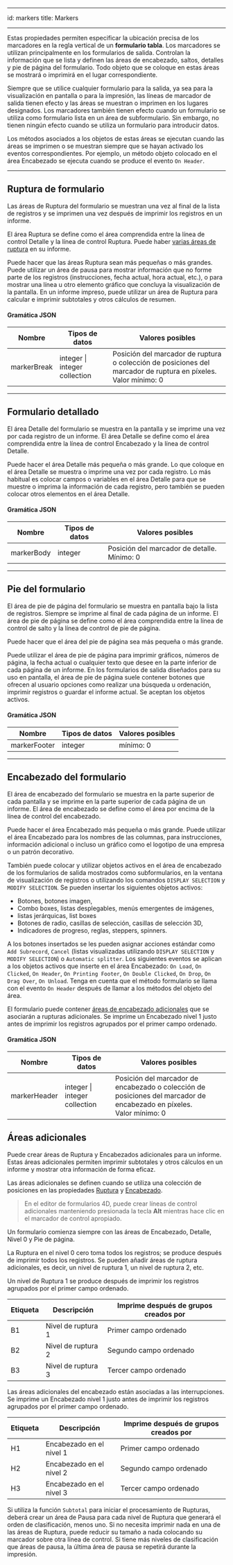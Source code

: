 - - -
id: markers title: Markers
- - -


Estas propiedades permiten especificar la ubicación precisa de los marcadores en la regla vertical de un **formulario tabla**. Los marcadores se utilizan principalmente en los formularios de salida. Controlan la información que se lista y definen las áreas de encabezado, saltos, detalles y pie de página del formulario. Todo objeto que se coloque en estas áreas se mostrará o imprimirá en el lugar correspondiente.

Siempre que se utilice cualquier formulario para la salida, ya sea para la visualización en pantalla o para la impresión, las líneas de marcador de salida tienen efecto y las áreas se muestran o imprimen en los lugares designados. Los marcadores también tienen efecto cuando un formulario se utiliza como formulario lista en un área de subformulario. Sin embargo, no tienen ningún efecto cuando se utiliza un formulario para introducir datos.

Los métodos asociados a los objetos de estas áreas se ejecutan cuando las áreas se imprimen o se muestran siempre que se hayan activado los eventos correspondientes. Por ejemplo, un método objeto colocado en el área Encabezado se ejecuta cuando se produce el evento `On Header`.

---

## Ruptura de formulario

Las áreas de Ruptura del formulario se muestran una vez al final de la lista de registros y se imprimen una vez después de imprimir los registros en un informe.

El área Ruptura se define como el área comprendida entre la línea de control Detalle y la línea de control Ruptura. Puede haber [varias áreas de ruptura](#additional-areas) en su informe.

Puede hacer que las áreas Ruptura sean más pequeñas o más grandes. Puede utilizar un área de pausa para mostrar información que no forme parte de los registros (instrucciones, fecha actual, hora actual, etc.), o para mostrar una línea u otro elemento gráfico que concluya la visualización de la pantalla. En un informe impreso, puede utilizar un área de Ruptura para calcular e imprimir subtotales y otros cálculos de resumen.

#### Gramática JSON

| Nombre      | Tipos de datos                    | Valores posibles                                                                                                         |
| ----------- | --------------------------------- | ------------------------------------------------------------------------------------------------------------------------ |
| markerBreak | integer &#x7c; integer collection | Posición del marcador de ruptura o colección de posiciones del marcador de ruptura en píxeles.<br/>Valor mínimo: 0 |

---

## Formulario detallado

El área Detalle del formulario se muestra en la pantalla y se imprime una vez por cada registro de un informe. El área Detalle se define como el área comprendida entre la línea de control Encabezado y la línea de control Detalle.

Puede hacer el área Detalle más pequeña o más grande. Lo que coloque en el área Detalle se muestra o imprime una vez por cada registro. Lo más habitual es colocar campos o variables en el área Detalle para que se muestre o imprima la información de cada registro, pero también se pueden colocar otros elementos en el área Detalle.

#### Gramática JSON

| Nombre     | Tipos de datos | Valores posibles                            |
| ---------- | -------------- | ------------------------------------------- |
| markerBody | integer        | Posición del marcador de detalle. Mínimo: 0 |

---

## Pie del formulario

El área de pie de página del formulario se muestra en pantalla bajo la lista de registros. Siempre se imprime al final de cada página de un informe. El área de pie de página se define como el área comprendida entre la línea de control de salto y la línea de control de pie de página.

Puede hacer que el área del pie de página sea más pequeña o más grande.

Puede utilizar el área de pie de página para imprimir gráficos, números de página, la fecha actual o cualquier texto que desee en la parte inferior de cada página de un informe. En los formularios de salida diseñados para su uso en pantalla, el área de pie de página suele contener botones que ofrecen al usuario opciones como realizar una búsqueda u ordenación, imprimir registros o guardar el informe actual. Se aceptan los objetos activos.

#### Gramática JSON

| Nombre       | Tipos de datos | Valores posibles |
| ------------ | -------------- | ---------------- |
| markerFooter | integer        | mínimo: 0        |

---

## Encabezado del formulario

El área de encabezado del formulario se muestra en la parte superior de cada pantalla y se imprime en la parte superior de cada página de un informe. El área de encabezado se define como el área por encima de la línea de control del encabezado.

Puede hacer el área Encabezado más pequeña o más grande. Puede utilizar el área Encabezado para los nombres de las columnas, para instrucciones, información adicional o incluso un gráfico como el logotipo de una empresa o un patrón decorativo.

También puede colocar y utilizar objetos activos en el área de encabezado de los formularios de salida mostrados como subformularios, en la ventana de visualización de registros o utilizando los comandos `DISPLAY SELECTION` y `MODIFY SELECTION`. Se pueden insertar los siguientes objetos activos:

- Botones, botones imagen,
- Combo boxes, listas desplegables, menús emergentes de imágenes,
- listas jerárquicas, list boxes
- Botones de radio, casillas de selección, casillas de selección 3D,
- Indicadores de progreso, reglas, steppers, spinners.

A los botones insertados se les pueden asignar acciones estándar como `Add Subrecord`, `Cancel` (listas visualizadas utilizando `DISPLAY SELECTION` y `MODIFY SELECTION`) o `Automatic splitter`. Los siguientes eventos se aplican a los objetos activos que inserte en el área Encabezado: `On Load`, `On Clicked`, `On Header`, `On Printing Footer`, `On Double Clicked`, `On Drop`, `On Drag Over`, `On Unload`. Tenga en cuenta que el método formulario se llama con el evento `On Header` después de llamar a los métodos del objeto del área.

El formulario puede contener [áreas de encabezado adicionales](#additional-areas) que se asociarán a rupturas adicionales. Se imprime un Encabezado nivel 1 justo antes de imprimir los registros agrupados por el primer campo ordenado.

#### Gramática JSON

| Nombre       | Tipos de datos                    | Valores posibles                                                                                                               |
| ------------ | --------------------------------- | ------------------------------------------------------------------------------------------------------------------------------ |
| markerHeader | integer &#x7c; integer collection | Posición del marcador de encabezado o colección de posiciones del marcador de encabezado en píxeles.<br/>Valor mínimo: 0 |

## Áreas adicionales

Puede crear áreas de Ruptura y Encabezados adicionales para un informe. Estas áreas adicionales permiten imprimir subtotales y otros cálculos en un informe y mostrar otra información de forma eficaz.

Las áreas adicionales se definen cuando se utiliza una colección de posiciones en las propiedades [Ruptura](#form-break) y [Encabezado](#form-header).

> En el editor de formularios 4D, puede crear líneas de control adicionales manteniendo presionada la tecla **Alt** mientras hace clic en el marcador de control apropiado.

Un formulario comienza siempre con las áreas de Encabezado, Detalle, Nivel 0 y Pie de página.

La Ruptura en el nivel 0 cero toma todos los registros; se produce después de imprimir todos los registros. Se pueden añadir áreas de ruptura adicionales, es decir, un nivel de ruptura 1, un nivel de ruptura 2, etc.

Un nivel de Ruptura 1 se produce después de imprimir los registros agrupados por el primer campo ordenado.

| Etiqueta | Descripción        | Imprime después de grupos creados por |
| -------- | ------------------ | ------------------------------------- |
| B1       | Nivel de ruptura 1 | Primer campo ordenado                 |
| B2       | Nivel de ruptura 2 | Segundo campo ordenado                |
| B3       | Nivel de ruptura 3 | Tercer campo ordenado                 |

Las áreas adicionales del encabezado están asociadas a las interrupciones. Se imprime un Encabezado nivel 1 justo antes de imprimir los registros agrupados por el primer campo ordenado.

| Etiqueta | Descripción              | Imprime después de grupos creados por |
| -------- | ------------------------ | ------------------------------------- |
| H1       | Encabezado en el nivel 1 | Primer campo ordenado                 |
| H2       | Encabezado en el nivel 2 | Segundo campo ordenado                |
| H3       | Encabezado en el nivel 3 | Tercer campo ordenado                 |

Si utiliza la función `Subtotal` para iniciar el procesamiento de Rupturas, deberá crear un área de Pausa para cada nivel de Ruptura que generará el orden de clasificación, menos uno. Si no necesita imprimir nada en una de las áreas de Ruptura, puede reducir su tamaño a nada colocando su marcador sobre otra línea de control. Si tiene más niveles de clasificación que áreas de pausa, la última área de pausa se repetirá durante la impresión.
